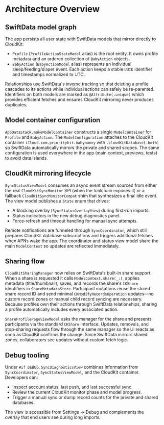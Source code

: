 # Architecture Overview

## SwiftData model graph

The app persists all user state with SwiftData models that mirror directly to CloudKit:

- `Profile` (`ProfileActionStateModel` alias) is the root entity. It owns profile metadata and an ordered collection of `BabyAction` objects.
- `BabyAction` (`BabyActionModel` alias) represents an individual sleep/feeding/diaper event. Each action keeps a stable `UUID` identifier and timestamps normalized to UTC.

Relationships use SwiftData's inverse tracking so that deleting a profile cascades to its actions while individual actions can safely be re-parented. Identifiers on both models are marked as `@Attribute(.unique)` which provides efficient fetches and ensures CloudKit mirroring never produces duplicates.

## Model container configuration

`AppDataStack.makeModelContainer` constructs a single `ModelContainer` for `Profile` and `BabyAction`. The `ModelConfiguration` attaches to the CloudKit container `iCloud.com.prioritybit.babynanny` with `.cloudKitDatabase(.both)` so SwiftData automatically mirrors the private and shared scopes. The same configuration is used everywhere in the app (main context, previews, tests) to avoid data islands.

## CloudKit mirroring lifecycle

`SyncStatusViewModel` consumes an async event stream sourced from either the real `CloudKitSyncMonitor` SPI (when the toolchain exposes it) or a fallback `CloudKitSyncMonitorCompat` shim that synthesizes a final idle event. The view model publishes a `State` enum that drives:

- A blocking overlay (`SyncStatusOverlayView`) during first-run imports.
- Status indicators in the new debug diagnostics panel.
- Force-refresh and timeout handling for manual sync attempts.

Remote notifications are funneled through `SyncCoordinator`, which still prepares CloudKit database subscriptions and triggers additional fetches when APNs wake the app. The coordinator and status view model share the main `ModelContext` so updates are reflected immediately.

## Sharing flow

`CloudKitSharingManager` now relies on SwiftData's built-in share support. When a share is requested it calls `ModelContext.share(_:)`, applies metadata (title/thumbnail), saves, and records the share's `CKShare` identifiers in `ShareMetadataStore`. Participant mutations reuse the stored share record ID and send minimal `CKModifyRecordsOperation` updates—no custom record zones or manual child record syncing are necessary. Because profiles own their actions through SwiftData relationships, sharing a profile automatically includes every associated action.

`ShareProfilePageViewModel` asks the manager for the share and presents participants via the standard `CKShare` interface. Updates, removals, and stop-sharing requests flow through the same manager so the UI reacts as soon as CloudKit confirms the change. Since SwiftData mirrors shared zones, collaborators see updates without custom fetch logic.

## Debug tooling

Under `#if DEBUG`, `SyncDiagnosticsView` combines information from `SyncCoordinator`, `SyncStatusViewModel`, and the CloudKit container. Developers can:

- Inspect account status, last push, and last successful sync.
- Review the current CloudKit monitor phase and model progress.
- Trigger a manual sync or dump record counts for the private and shared databases.

The view is accessible from Settings → Debug and complements the overlay that end users see during long imports.
